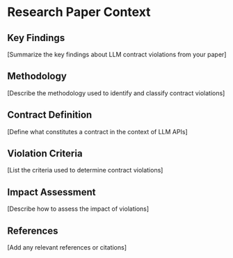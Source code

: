 # Research Paper Context

## Key Findings
[Summarize the key findings about LLM contract violations from your paper]

## Methodology
[Describe the methodology used to identify and classify contract violations]

## Contract Definition
[Define what constitutes a contract in the context of LLM APIs]

## Violation Criteria
[List the criteria used to determine contract violations]

## Impact Assessment
[Describe how to assess the impact of violations]

## References
[Add any relevant references or citations] 
